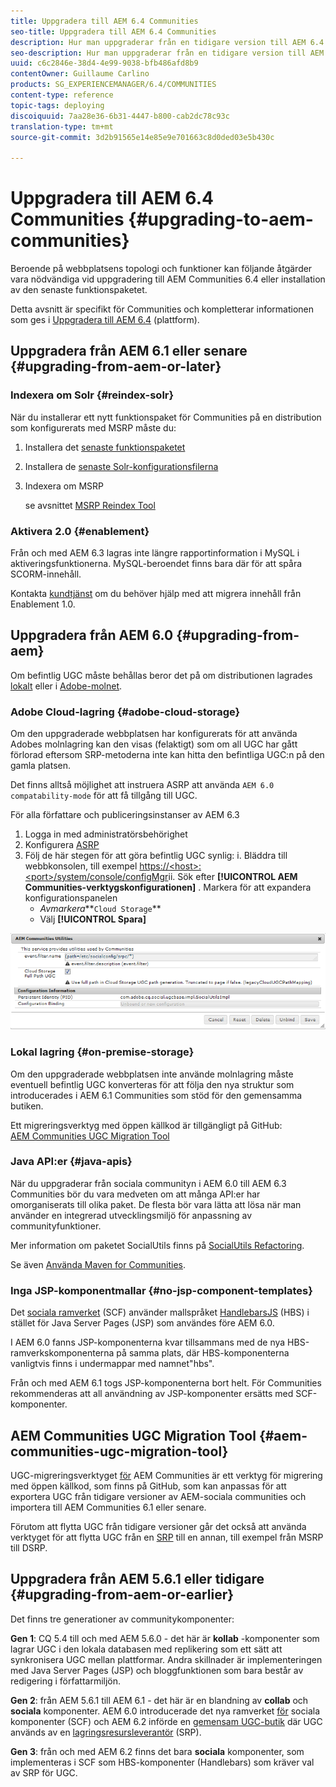 ```yaml
---
title: Uppgradera till AEM 6.4 Communities
seo-title: Uppgradera till AEM 6.4 Communities
description: Hur man uppgraderar från en tidigare version till AEM 6.4 Communities
seo-description: Hur man uppgraderar från en tidigare version till AEM 6.4 Communities
uuid: c6c2846e-38d4-4e99-9038-bfb486afd8b9
contentOwner: Guillaume Carlino
products: SG_EXPERIENCEMANAGER/6.4/COMMUNITIES
content-type: reference
topic-tags: deploying
discoiquuid: 7aa28e36-6b31-4447-b800-cab2dc78c93c
translation-type: tm+mt
source-git-commit: 3d2b91565e14e85e9e701663c8d0ded03e5b430c

---
```



# Uppgradera till AEM 6.4 Communities {#upgrading-to-aem-communities}

Beroende på webbplatsens topologi och funktioner kan följande åtgärder vara nödvändiga vid uppgradering till AEM Communities 6.4 eller installation av den senaste funktionspaketet.

Detta avsnitt är specifikt för Communities och kompletterar informationen som ges i [Uppgradera till AEM 6.4](../../help/sites-deploying/upgrade.md) (plattform).

## Uppgradera från AEM 6.1 eller senare {#upgrading-from-aem-or-later}

### Indexera om Solr {#reindex-solr}

När du installerar ett nytt funktionspaket för Communities på en distribution som konfigurerats med MSRP måste du:

1. Installera det [senaste funktionspaketet](deploy-communities.md#latestfeaturepack)
2. Installera de [senaste Solr-konfigurationsfilerna](msrp.md#upgrading)
3. Indexera om MSRP

   se avsnittet [MSRP Reindex Tool](msrp.md#msrp-reindex-tool)

### Aktivera 2.0 {#enablement}

Från och med AEM 6.3 lagras inte längre rapportinformation i MySQL i aktiveringsfunktionerna. MySQL-beroendet finns bara där för att spåra SCORM-innehåll.

Kontakta [kundtjänst](https://helpx.adobe.com/marketing-cloud/contact-support.html) om du behöver hjälp med att migrera innehåll från Enablement 1.0.

## Uppgradera från AEM 6.0 {#upgrading-from-aem}

Om befintlig UGC måste behållas beror det på om distributionen lagrades [lokalt](#on-premise-storage) eller i [Adobe-molnet](#adobe-cloud-storage).

### Adobe Cloud-lagring {#adobe-cloud-storage}

Om den uppgraderade webbplatsen har konfigurerats för att använda Adobes molnlagring kan den visas (felaktigt) som om all UGC har gått förlorad eftersom SRP-metoderna inte kan hitta den befintliga UGC:n på den gamla platsen.

Det finns alltså möjlighet att instruera ASRP att använda `AEM 6.0 compatability-mode` för att få tillgång till UGC.

För alla författare och publiceringsinstanser av AEM 6.3

1. Logga in med administratörsbehörighet
2. Konfigurera [ASRP](asrp.md)
3. Följ de här stegen för att göra befintlig UGC synlig:
i. Bläddra till webbkonsolen, till exempel
   [https://&lt;host>:&lt;port>/system/console/configMgr](http://localhost:4502/system/console/configMgr)ii. Sök efter **[!UICONTROL AEM Communities-verktygskonfigurationen]** . Markera för att expandera konfigurationspanelen
   * *Avmarkera***`Cloud Storage`**
   * Välj **[!UICONTROL Spara]**

![chlimage_1-126](assets/chlimage_1-126.png)

### Lokal lagring {#on-premise-storage}

Om den uppgraderade webbplatsen inte använde molnlagring måste eventuell befintlig UGC konverteras för att följa den nya struktur som introducerades i AEM 6.1 Communities som stöd för den gemensamma butiken.

Ett migreringsverktyg med öppen källkod är tillgängligt på GitHub:\
[AEM Communities UGC Migration Tool](https://github.com/Adobe-Marketing-Cloud/communities-ugc-migration)

### Java API:er {#java-apis}

När du uppgraderar från sociala communityn i AEM 6.0 till AEM 6.3 Communities bör du vara medveten om att många API:er har omorganiserats till olika paket. De flesta bör vara lätta att lösa när man använder en integrerad utvecklingsmiljö för anpassning av communityfunktioner.

Mer information om paketet SocialUtils finns på [SocialUtils Refactoring](socialutils.md).

Se även [Använda Maven for Communities](maven.md).

### Inga JSP-komponentmallar {#no-jsp-component-templates}

Det [sociala ramverket](scf.md) (SCF) använder mallspråket [HandlebarsJS](https://www.handlebarsjs.com/) (HBS) i stället för Java Server Pages (JSP) som användes före AEM 6.0.

I AEM 6.0 fanns JSP-komponenterna kvar tillsammans med de nya HBS-ramverkskomponenterna på samma plats, där HBS-komponenterna vanligtvis finns i undermappar med namnet&quot;hbs&quot;.

Från och med AEM 6.1 togs JSP-komponenterna bort helt. För Communities rekommenderas att all användning av JSP-komponenter ersätts med SCF-komponenter.

## AEM Communities UGC Migration Tool {#aem-communities-ugc-migration-tool}

UGC-migreringsverktyget [för](https://github.com/Adobe-Marketing-Cloud/communities-ugc-migration) AEM Communities är ett verktyg för migrering med öppen källkod, som finns på GitHub, som kan anpassas för att exportera UGC från tidigare versioner av AEM-sociala communities och importera till AEM Communities 6.1 eller senare.

Förutom att flytta UGC från tidigare versioner går det också att använda verktyget för att flytta UGC från en [SRP](working-with-srp.md) till en annan, till exempel från MSRP till DSRP.

## Uppgradera från AEM 5.6.1 eller tidigare {#upgrading-from-aem-or-earlier}

Det finns tre generationer av communitykomponenter:

**Gen 1**: CQ 5.4 till och med AEM 5.6.0 - det här är **kollab** -komponenter som lagrar UGC i den lokala databasen med replikering som ett sätt att synkronisera UGC mellan plattformar. Andra skillnader är implementeringen med Java Server Pages (JSP) och bloggfunktionen som bara består av redigering i författarmiljön.

**Gen 2**: från AEM 5.6.1 till AEM 6.1 - det här är en blandning av **collab** och **sociala** komponenter. AEM 6.0 introducerade det nya ramverket [för](scf.md) sociala komponenter (SCF) och AEM 6.2 införde en [gemensam UGC-butik](working-with-srp.md) där UGC används av en [lagringsresursleverantör](srp.md) (SRP).

**Gen 3**: från och med AEM 6.2 finns det bara **sociala** komponenter, som implementeras i SCF som HBS-komponenter (Handlebars) som kräver val av SRP för UGC.
